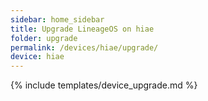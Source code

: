 ```yaml
---
sidebar: home_sidebar
title: Upgrade LineageOS on hiae
folder: upgrade
permalink: /devices/hiae/upgrade/
device: hiae
---
```

{% include templates/device_upgrade.md %}
